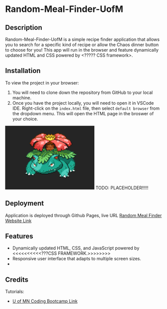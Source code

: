 # Random-Meal-Finder-UofM

## Description
Random-Meal-Finder-UofM is a simple recipe finder application that allows you to search for a specific kind of recipe or allow the Chaos dinner button to choose for you! This app will run in the browser and feature dynamically updated HTML and CSS powered by <????? CSS framework>.

## Installation
To view the project in your browser:
1. You will need to clone down the repository from GitHub to your local machine. 
2. Once you have the project locally, you will need to open it in VSCode IDE. Right-click on the `index.html` file, then select `default browser` from the dropdown menu. This will open the HTML page in the broswer of your choice.

![Chrome's dev tools](./src/app/assets/images/venusaur.png) 
TODO: PLACEHOLDER!!!!!

## Deployment

Application is deployed through Github Pages, live URL [Random Meal Finder Website Link](https://mlhalbert.github.io/Random-Meal-Finder-UofM/src/)

## Features
- Dynamically updated HTML, CSS, and JavaScript powered by <<<<<<<<<<???CSS FRAMEWORK.>>>>>>>>
- Responsive user interface that adapts to multiple screen sizes.
- 

## Credits

Tutorials:

- [U of MN Coding Bootcamp Link](https://github.com/coding-boot-camp)